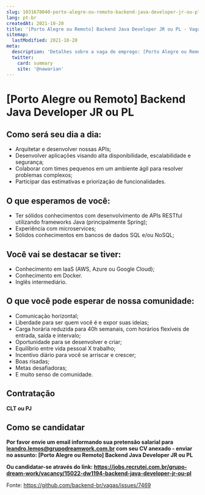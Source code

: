 ```yaml
---
slug: 1031678040-porto-alegre-ou-remoto-backend-java-developer-jr-ou-pl
lang: pt-br
createdAt: 2021-10-20
title: '[Porto Alegre ou Remoto] Backend Java Developer JR ou PL - Vaga de Emprego'
sitemap:
  lastModified: 2021-10-20
meta:
  description: 'Detalhes sobre a vaga de emprego: [Porto Alegre ou Remoto] Backend Java Developer JR ou PL'
  twitter:
    card: summary
    site: '@nawarian'
---
```


# [Porto Alegre ou Remoto] Backend Java Developer JR ou PL

## Como será seu dia a dia:

- Arquitetar e desenvolver nossas APIs;
- Desenvolver aplicações visando alta disponibilidade, escalabilidade e segurança;
- Colaborar com times pequenos em um ambiente ágil para resolver problemas complexos;
- Participar das estimativas e priorização de funcionalidades.

## O que esperamos de você:

- Ter sólidos conhecimentos com desenvolvimento de APIs RESTful utilizando frameworks Java (principalmente Spring);
- Experiência com microservices;
- Sólidos conhecimentos em bancos de dados SQL e/ou NoSQL;

## Você vai se destacar se tiver:

- Conhecimento em IaaS (AWS, Azure ou Google Cloud);
- Conhecimento em Docker.
- Inglês intermediário.

## O que você pode esperar de nossa comunidade:

- Comunicação horizontal;
- Liberdade para ser quem você é e expor suas ideias;
- Carga horária reduzida para 40h semanais, com horários flexíveis de entrada, saída e intervalo;
- Oportunidade para se desenvolver e criar;
- Equilíbrio entre vida pessoal X trabalho;
- Incentivo diário para você se arriscar e crescer;
- Boas risadas;
- Metas desafiadoras;
- E muito senso de comunidade.

## Contratação

**CLT ou PJ** 

## Como se candidatar

**Por favor envie um email informando sua pretensão salarial para leandro.lemos@grupodreamwork.com.br com seu CV anexado - enviar no assunto: [Porto Alegre ou Remoto] Backend Java Developer JR ou PL**

**Ou candidatar-se através do link: https://jobs.recrutei.com.br/grupo-dream-work/vacancy/15022-dw1194-backend-java-developer-jr-ou-pl**

Fonte: https://github.com/backend-br/vagas/issues/7469